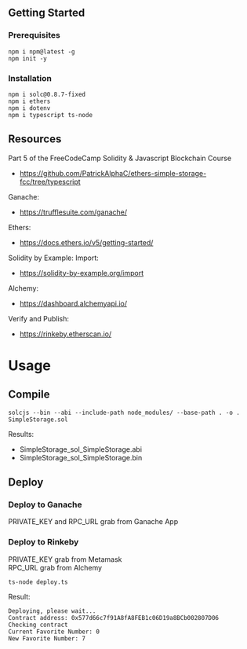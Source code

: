 ## Getting Started

### Prerequisites
```shell
npm i npm@latest -g
npm init -y
```

### Installation
```shell
npm i solc@0.8.7-fixed
npm i ethers
npm i dotenv
npm i typescript ts-node
```

## Resources
Part 5 of the FreeCodeCamp Solidity & Javascript Blockchain Course
* https://github.com/PatrickAlphaC/ethers-simple-storage-fcc/tree/typescript

Ganache:
* https://trufflesuite.com/ganache/

Ethers:
* https://docs.ethers.io/v5/getting-started/

Solidity by Example: Import:
* https://solidity-by-example.org/import

Alchemy:
* https://dashboard.alchemyapi.io/

Verify and Publish:
* https://rinkeby.etherscan.io/

# Usage

## Compile
```shell
solcjs --bin --abi --include-path node_modules/ --base-path . -o . SimpleStorage.sol
```
Results:
* SimpleStorage_sol_SimpleStorage.abi
* SimpleStorage_sol_SimpleStorage.bin

## Deploy

### Deploy to Ganache
PRIVATE_KEY and RPC_URL grab from Ganache App

### Deploy to Rinkeby
PRIVATE_KEY grab from Metamask  
RPC_URL grab from Alchemy

```shell
ts-node deploy.ts
```
Result:

```text 
Deploying, please wait...
Contract address: 0x577d66c7f91A8fA8FEB1c06D19a8BCb002807D06
Checking contract
Current Favorite Number: 0
New Favorite Number: 7
```
